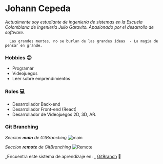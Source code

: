# Johann Cepeda
_Actualmente soy estudiante de ingeniería de sistemas en la Escuela Colombiana de Ingeniería Julio Garavito. Apasionado por el desarrollo de software._

```
  Las grandes mentes, no se burlan de las grandes ideas  - La magia de pensar en grande.
```

### Hobbies :blush:

* Programar
* Videojuegos
* Leer sobre emprendimientos

### Roles :computer:

* Desarrollador Back-end
* Desarrollador Front-end (React)
* Desarrollador de Videojuegos 2D, 3D, AR.

### Git Branching
_Seccion **_main_** de GitBranching_
![main](https://github.com/JCPosso/CVDS-Laboratorio1/blob/master/Johann%20Cepeda/Seccion%201.png)

_Seccion **_remote_** de GitBranching_
![Remote](https://github.com/JCPosso/CVDS-Laboratorio1/blob/master/Johann%20Cepeda/Seccion%202.png)

_Encuentra este sistema de aprendizaje en: _
[GitBranch](https://learngitbranching.js.org/?locale=es_AR) :memo:


